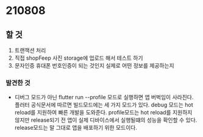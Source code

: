 # 210808
## 할 것
1. 트랜잭션 처리
2. 직접 shopFeep 사진 storage에 업로드 해서 테스트 하기
3. 문자인증 휴대폰 번호인증이 되는 것인지 실제로 어떤 정보를 제공하는지

### 발견한 것
- 디버그 모드가 아닌 flutter run --profile 모드로 실행하면 앱 버벅임이 사라진다. 플러터 공식문서에 따르면 빌드모드에는 세 가지 모드가 있다.
debug 모드는 hot reload를 지원하여 빠른 개발을 도와준다. profile모드는 hot reload를 지원하지 않지만 release되기 전 앱이 실제 디바이스에서 실행될떄의
성능을 확인할 수 있다. release모드는 말 그대로 앱을 배포하기 위한 모드이다.
